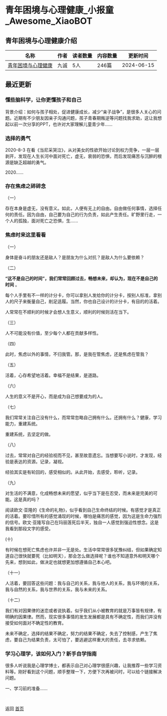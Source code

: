 # 青年困境与心理健康_小报童_Awesome_XiaoBOT

## 青年困境与心理健康介绍
>   
  


|名称|作者|读者数量|内容数量|更新时间|
|---|---|---|---|---|
|[青年困境与心理健康](https://xiaobot.net/p/we_individuals?refer=0b133df9-27dc-423b-8101-639049001c13)|九诚|5人|246篇|2024-06-15|

## 最近更新
### 懂些脑科学，让你更懂孩子和自己

背景介绍：如何与孩子相处，促进健康成长，减少“亲子战争”，是很多人关心的问题。近期有不少朋友因亲子沟通问题，孩子青春期叛逆等问题找我求助，这让我想起以前一次分享的PPT，也许对大家理解儿童青少年......

### 选择的勇气

2020-8-3
在看《当尼采哭泣》，从对美女的性欲开始讨论到权力竞争，一层一层剥开，发现在人生长河中面对死亡，虚无，衰弱的恐惧，而后发现痛苦与沉醉的根源是缺乏超越的勇气。

2020......

### 存在焦虑之碎碎念

（一）

存在本身是虚无，没有意义。如此，人便有无上的自由。自由做任何事情，选择任何的责任。因为自由，自己要为自己的行为负责，如此产生责任。旷野里行走，一个人的孤独，面对死亡之恐惧，生......

### 焦虑时来这里看看

（一）

身体是奋斗的朋友还是敌人？是朋友为什么对抗？是敌人为什么要依赖？

（二）

**“这不是自己的时间”，我们常常回顾过去，畅想未来，却认为，现在不是自己的时间** 。

每个人手里有不一样的计分卡，你可以拿别人发给你的计分卡，按别人标准，拿别人的尺子来衡量自己，削足适履。当然，你也自己设计的计分卡，有目的的活着。

人常常在不顺利的时候才会想人生意义，顺利的时候则活在当下。

（三）

人不可能没有价值，至少每个人都在贡献多样性。

（四）

此时，焦虑以外的事情，不归我管。那，是我在管焦虑，还是焦虑在管我？

（五）

活着，心存希望地活着。幸福不是结果，是道路。

（六）

人生的意义不是开心，而是成为自己想要成为的人。

（七）

我们常常关注自己没有什么，而常常忽略自己拥有什么。还拥有什么？健康，学习能力，重建系统。

重建系统，去坚定的做。

（八）

过去，常常对自己的经验视而不见，甚至故意遗忘。当想要写小说时，才发现，经验是表达的资源。记录，凝视。

经验其实是有轮回的，感受相似的。从此开始，去感受，聆听，记录。

（九）

对生活的不满意，化成畅想未来的愿望，似乎当下是在忍受，而未来是完美的可能。这是真的吗？

阅读欧文·亚隆的《生命的礼物》，似乎看到自己生命终结的时候。有感觉才是真正的活着。要珍惜所有的感觉涌现的时候，哪怕是痛苦的感觉，因为这是生命力强烈的信号。欧文·亚隆写自己在玛丽莲死后半天，独自一人感觉到强迫性想念。这是我看到那段文字的感受。

(十)

有时候在想死亡焦虑也许并非一无是处。生活中常常很多犹豫纠结，但如果确定知道自己很快就要死（比如明天），那会怎么做选择呢？谁也不知道意外和明天哪个先来，想到如此，做决定也就想更加想遵循自己本心吧。

（十一）

人活着，要回答这些问题：我与自己的关系，我与他人的关系，我与环境的关系，我与自然的关系，我与世界的关系，我与未来的关系。

（十二）

我们有对因果律的迷恋或者说执着。似乎我们从小被教育的就是万事皆有规律，有明确的因果律。然而，现实很多事情的发生发展都是具有不确定性，而我们并没有接受如何面对不确定性的教育。

未来不确定，选择的结果不确定，努力的结果不确定，失去了控制感，产生了焦虑，要自己为结果负责，太可怕了，要逃避这样重大的责任，去寻求依赖。

### 学习心理学，该如何入门？新手自学指南

很多人听说我是心理学博士，都表示自己对心理学很感兴趣，让我推荐一些学习资料等。刚好看到这个问题，顺手整理一下，方便下次再被问时，可以给个链接解决问题。

一、学习前的准备......


<a href="https://github.com/Reno9527/awesome-xiaobot" style="color: white; text-decoration: none;">awesome-xiaobot</a>

返回 [首页](../README.md)
